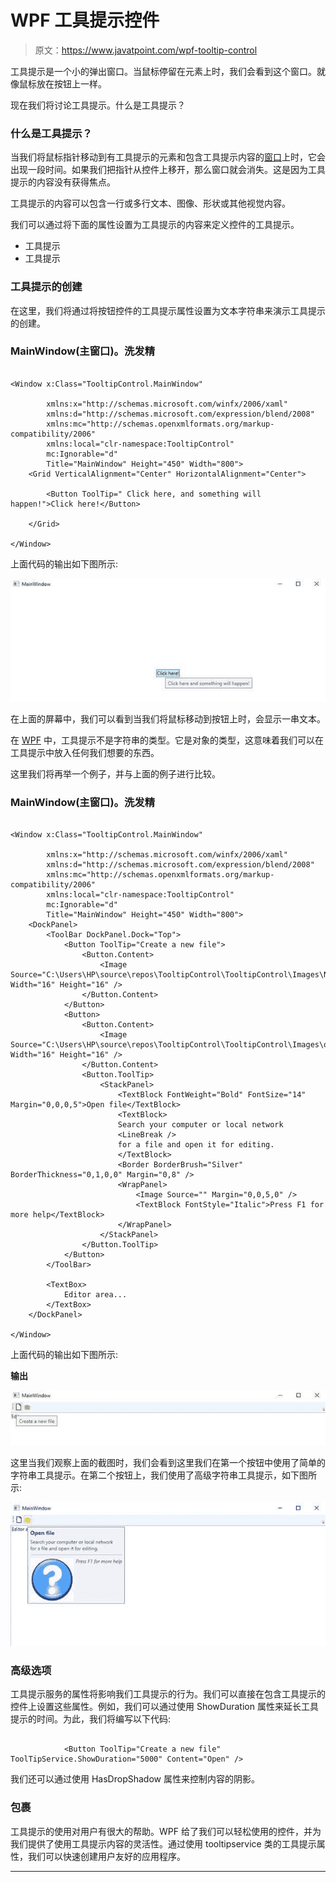 # WPF 工具提示控件

> 原文：<https://www.javatpoint.com/wpf-tooltip-control>

工具提示是一个小的弹出窗口。当鼠标停留在元素上时，我们会看到这个窗口。就像鼠标放在按钮上一样。

现在我们将讨论工具提示。什么是工具提示？

### 什么是工具提示？

当我们将鼠标指针移动到有工具提示的元素和包含工具提示内容的[窗口](https://www.javatpoint.com/windows)上时，它会出现一段时间。如果我们把指针从控件上移开，那么窗口就会消失。这是因为工具提示的内容没有获得焦点。

工具提示的内容可以包含一行或多行文本、图像、形状或其他视觉内容。

我们可以通过将下面的属性设置为工具提示的内容来定义控件的工具提示。

*   工具提示
*   工具提示

### 工具提示的创建

在这里，我们将通过将按钮控件的工具提示属性设置为文本字符串来演示工具提示的创建。

### MainWindow(主窗口)。洗发精

```

<Window x:Class="TooltipControl.MainWindow"

        xmlns:x="http://schemas.microsoft.com/winfx/2006/xaml"
        xmlns:d="http://schemas.microsoft.com/expression/blend/2008"
        xmlns:mc="http://schemas.openxmlformats.org/markup-compatibility/2006"
        xmlns:local="clr-namespace:TooltipControl"
        mc:Ignorable="d"
        Title="MainWindow" Height="450" Width="800">
    <Grid VerticalAlignment="Center" HorizontalAlignment="Center">

        <Button ToolTip=" Click here, and something will happen!">Click here!</Button>

    </Grid>

</Window>

```

上面代码的输出如下图所示:

![WPF ToolTip Control](img/b1b5a16869646665ecef4b8fdc0cda66.png)

在上面的屏幕中，我们可以看到当我们将鼠标移动到按钮上时，会显示一串文本。

在 [WPF](https://www.javatpoint.com/wpf) 中，工具提示不是字符串的类型。它是对象的类型，这意味着我们可以在工具提示中放入任何我们想要的东西。

这里我们将再举一个例子，并与上面的例子进行比较。

### MainWindow(主窗口)。洗发精

```

<Window x:Class="TooltipControl.MainWindow"

        xmlns:x="http://schemas.microsoft.com/winfx/2006/xaml"
        xmlns:d="http://schemas.microsoft.com/expression/blend/2008"
        xmlns:mc="http://schemas.openxmlformats.org/markup-compatibility/2006"
        xmlns:local="clr-namespace:TooltipControl"
        mc:Ignorable="d"
        Title="MainWindow" Height="450" Width="800">
    <DockPanel>
        <ToolBar DockPanel.Dock="Top">
            <Button ToolTip="Create a new file">
                <Button.Content>
                    <Image Source="C:\Users\HP\source\repos\TooltipControl\TooltipControl\Images\New.jpg" Width="16" Height="16" />
                </Button.Content>
            </Button>
            <Button>
                <Button.Content>
                    <Image Source="C:\Users\HP\source\repos\TooltipControl\TooltipControl\Images\open.jpg" Width="16" Height="16" />
                </Button.Content>
                <Button.ToolTip>
                    <StackPanel>
                        <TextBlock FontWeight="Bold" FontSize="14" Margin="0,0,0,5">Open file</TextBlock>
                        <TextBlock>
                        Search your computer or local network
                        <LineBreak />
                        for a file and open it for editing.
                        </TextBlock>
                        <Border BorderBrush="Silver" BorderThickness="0,1,0,0" Margin="0,8" />
                        <WrapPanel>
                            <Image Source="" Margin="0,0,5,0" />
                            <TextBlock FontStyle="Italic">Press F1 for more help</TextBlock>
                        </WrapPanel>
                    </StackPanel>
                </Button.ToolTip>
            </Button>
        </ToolBar>

        <TextBox>
            Editor area...
        </TextBox>
    </DockPanel>

</Window>

```

上面代码的输出如下图所示:

**输出**

![WPF ToolTip Control](img/88c535a932c3a73ce462bb85d59a2d33.png)

这里当我们观察上面的截图时，我们会看到这里我们在第一个按钮中使用了简单的字符串工具提示。在第二个按钮上，我们使用了高级字符串工具提示，如下图所示:

![WPF ToolTip Control](img/4fd4cb9279741d2cfe1c67b4fabdcb3e.png)

### 高级选项

工具提示服务的属性将影响我们工具提示的行为。我们可以直接在包含工具提示的控件上设置这些属性。例如，我们可以通过使用 ShowDuration 属性来延长工具提示的时间。为此，我们将编写以下代码:

```

            <Button ToolTip="Create a new file" ToolTipService.ShowDuration="5000" Content="Open" />

```

我们还可以通过使用 HasDropShadow 属性来控制内容的阴影。

### 包裹

工具提示的使用对用户有很大的帮助。WPF 给了我们可以轻松使用的控件，并为我们提供了使用工具提示内容的灵活性。通过使用 tooltipservice 类的工具提示属性，我们可以快速创建用户友好的应用程序。

* * *